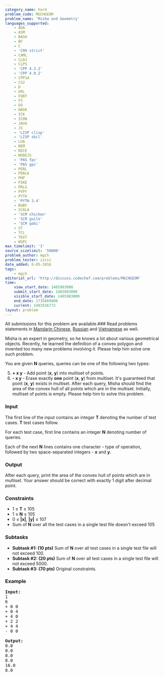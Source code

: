 ```yaml
---
category_name: hard
problem_code: MGCHGEOM
problem_name: 'Misha and Geometry'
languages_supported:
    - ADA
    - ASM
    - BASH
    - BF
    - C
    - 'C99 strict'
    - CAML
    - CLOJ
    - CLPS
    - 'CPP 4.3.2'
    - 'CPP 4.9.2'
    - CPP14
    - CS2
    - D
    - ERL
    - FORT
    - FS
    - GO
    - HASK
    - ICK
    - ICON
    - JAVA
    - JS
    - 'LISP clisp'
    - 'LISP sbcl'
    - LUA
    - NEM
    - NICE
    - NODEJS
    - 'PAS fpc'
    - 'PAS gpc'
    - PERL
    - PERL6
    - PHP
    - PIKE
    - PRLG
    - PYPY
    - PYTH
    - 'PYTH 3.4'
    - RUBY
    - SCALA
    - 'SCM chicken'
    - 'SCM guile'
    - 'SCM qobi'
    - ST
    - TCL
    - TEXT
    - WSPC
max_timelimit: '3'
source_sizelimit: '50000'
problem_author: mgch
problem_tester: iscsi
date_added: 6-05-2016
tags:
    - mgch
editorial_url: 'http://discuss.codechef.com/problems/MGCHGEOM'
time:
    view_start_date: 1465983000
    submit_start_date: 1465983000
    visible_start_date: 1465983000
    end_date: 1735669800
    current: 1493556772
layout: problem
---
```

All submissions for this problem are available.###  Read problems statements in [Mandarin Chinese](http://www.codechef.com/download/translated/JUNE16/mandarin/MGCHGEOM.pdf), [Russian](http://www.codechef.com/download/translated/JUNE16/russian/MGCHGEOM.pdf) and [Vietnamese](http://www.codechef.com/download/translated/JUNE16/vietnamese/MGCHGEOM.pdf) as well.

Misha is an expert in geometry, so he knows a lot about various geometrical objects. Recently, he learned the definition of a convex polygon and invented too many new problems involving it. Please help him solve one such problem.

You are given **N** queries, queries can be one of the following two types:

5. **+ x y** - Add point (**x**, **y**) into multiset of points.
6. **- x y** - Erase exactly **one** point (**x**, **y**) from multiset. It's guaranteed that point (**x**, **y**) exists in multiset.
After each query, Misha should find the area of the convex hull of all points which are in the multiset. Initially, multiset of points is empty. Please help him to solve this problem.

### Input

The first line of the input contains an integer **T** denoting the number of test cases. **T** test cases follow.

For each test case, first line contains an integer **N** denoting number of queries.

Each of the next **N** lines contains one character - type of operation, followed by two space-separated integers - **x** and **y**.

### Output

After each query, print the area of the convex hull of points which are in multiset. Your answer should be correct with exactly 1 digit after decimal point.

### Constraints

- 1 ≤ **T** ≤ 105
- 1 ≤ **N** ≤ 105
- 0 ≤ **|x|**, **|y|** ≤ 107
- Sum of **N** over all the test cases in a single test file doesn't exceed 105

### Subtasks

- **Subtask #1: (10 pts)** Sum of **N** over all test cases in a single test file will not exceed 100.
- **Subtask #2: (20 pts)** Sum of **N** over all test cases in a single test file will not exceed 5000.
- **Subtask #3: (70 pts)** Original constraints.

### Example

<pre>
<b>Input:</b>
<tt>1
6
+ 0 0
+ 0 4
+ 4 0
+ 2 2
+ 4 4
- 0 0
</tt>
<b>Output:</b>
<tt>0.0
0.0
8.0
8.0
16.0
8.0</tt>

</pre>